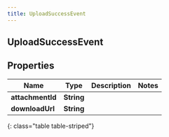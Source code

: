 ```yaml
---
title: UploadSuccessEvent
---
```

## UploadSuccessEvent


## Properties

| Name | Type | Description | Notes |
| ------------ | ------------- | ------------- | ------------- |
| **attachmentId** | <!----><!---->**String**<!----> |  |  |
| **downloadUrl** | <!----><!---->**String**<!----> |  |  |
{: class="table table-striped"}



